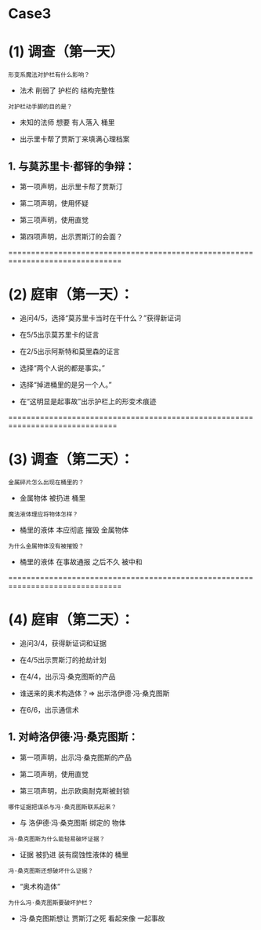 # Case3
# (1) 调查（第一天）

`形变系魔法对护栏有什么影响？`

* 法术 削弱了 护栏的 结构完整性

`对护栏动手脚的目的是？`

* 未知的法师 想要 有人落入 桶里

* 出示里卡帮了贾斯丁来填满心理档案

## 1. 与莫苏里卡·都铎的争辩：

* 第一项声明，出示里卡帮了贾斯汀

* 第二项声明，使用怀疑

* 第三项声明，使用直觉

* 第四项声明，出示贾斯汀的会面？


===============================================================================
# (2) 庭审（第一天）：

* 追问4/5，选择“莫苏里卡当时在干什么？”获得新证词

* 在5/5出示莫苏里卡的证言

* 在2/5出示阿斯特和莫里森的证言

* 选择“两个人说的都是事实。”

* 选择“掉进桶里的是另一个人。”

* 在“这明显是起事故”出示护栏上的形变术痕迹


==============================================================================
# (3) 调查（第二天）：

`金属碎片怎么出现在桶里的？`

* 金属物体 被扔进 桶里

`魔法液体理应将物体怎样？`

* 桶里的液体 本应彻底 摧毁 金属物体

`为什么金属物体没有被摧毁？`

* 桶里的液体 在事故通报 之后不久 被中和


===============================================================================
# (4) 庭审（第二天）：

* 追问3/4，获得新证词和证据

* 在4/5出示贾斯汀的抢劫计划

* 在4/4，出示冯·桑克图斯的产品

* 谁送来的奥术构造体？=> 出示洛伊德·冯·桑克图斯

* 在6/6，出示通信术

## 1. 对峙洛伊德·冯·桑克图斯：

* 第一项声明，出示冯·桑克图斯的产品

* 第二项声明，使用直觉

* 第三项声明，出示欧奥耐克斯被封锁

`哪件证据把谋杀与冯·桑克图斯联系起来？`

* 与 洛伊德·冯·桑克图斯 绑定的 物体

`冯·桑克图斯为什么能轻易破坏证据？`

* 证据 被扔进 装有腐蚀性液体的 桶里

`冯·桑克图斯还想破坏什么证据？`

* “奥术构造体”

`为什么冯·桑克图斯要破坏护栏？`

* 冯·桑克图斯想让 贾斯汀之死 看起来像 一起事故


